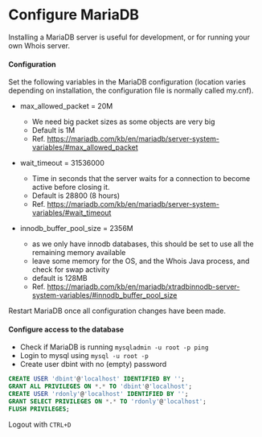 # Configure MariaDB

Installing a MariaDB server is useful for development, or for running your own Whois server.

#### Configuration

Set the following variables in the MariaDB configuration (location varies depending on installation, the configuration file is normally called my.cnf).

* max_allowed_packet = 20M
  * We need big packet sizes as some objects are very big
  * Default is 1M 
  * Ref. https://mariadb.com/kb/en/mariadb/server-system-variables/#max_allowed_packet

* wait_timeout = 31536000
  * Time in seconds that the server waits for a connection to become active before closing it.
  * Default is 28800 (8 hours) 
  * Ref. https://mariadb.com/kb/en/mariadb/server-system-variables/#wait_timeout

* innodb_buffer_pool_size = 2356M
  * as we only have innodb databases, this should be set to use all the remaining memory available
  * leave some memory for the OS, and the Whois Java process, and check for swap activity
  * default is 128MB
  * Ref. https://mariadb.com/kb/en/mariadb/xtradbinnodb-server-system-variables/#innodb_buffer_pool_size

Restart MariaDB once all configuration changes have been made.

#### Configure access to the database

* Check if MariaDB is running `mysqladmin -u root -p ping`
* Login to mysql using `mysql -u root -p`
* Create user dbint with no (empty) password

```sql
CREATE USER 'dbint'@'localhost' IDENTIFIED BY '';
GRANT ALL PRIVILEGES ON *.* TO 'dbint'@'localhost';
CREATE USER 'rdonly'@'localhost' IDENTIFIED BY '';
GRANT SELECT PRIVILEGES ON *.* TO 'rdonly'@'localhost';
FLUSH PRIVILEGES;
````
Logout with `CTRL+D`
